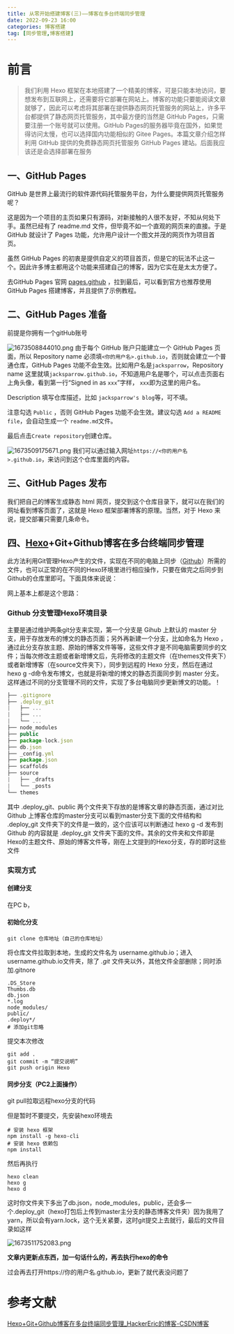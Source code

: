 ```yaml
---
title: 从零开始搭建博客(三)——博客在多台终端同步管理
date: 2022-09-23 16:00
categories: 博客搭建
tag: [同步管理,博客搭建] 
---
```


# 前言
 
> 我们利用 Hexo 框架在本地搭建了一个精美的博客，可是只能本地访问，要想发布到互联网上，还需要将它部署在网站上。博客的功能只要能阅读文章就够了，因此可以考虑将其部署在提供静态网页托管服务的网站上，许多平台都提供了静态网页托管服务，其中最方便的当然是 GitHub Pages，只需要注册一个账号就可以使用。GitHub Pages的服务器毕竟在国外，如果觉得访问太慢，也可以选择国内功能相似的 Gitee Pages。本篇文章介绍怎样利用 GitHub 提供的免费静态网页托管服务 GitHub Pages 建站。后面我应该还是会选择部署在服务

## 一、GitHub Pages
GitHub 是世界上最流行的软件源代码托管服务平台，为什么要提供网页托管服务呢？

这是因为一个项目的主页如果只有源码，对新接触的人很不友好，不知从何处下手。虽然已经有了 readme.md 文件，但毕竟不如一个直观的网页来的直接。于是 GitHub 就设计了 Pages 功能，允许用户设计一个图文并茂的网页作为项目首页。

虽然 GitHub Pages 的初衷是提供自定义的项目首页，但是它的玩法不止这一个。因此许多博主都用这个功能来搭建自己的博客，因为它实在是太太方便了。

去GitHub Pages 官网 [pages.github](https://pages.github.com/) ，拉到最后，可以看到官方也推荐使用 GitHub Pages 搭建博客，并且提供了示例教程。
## 二、GitHub Pages 准备
前提是你拥有一个gitHub账号

![1673508844010.png](https://p9-juejin.byteimg.com/tos-cn-i-k3u1fbpfcp/55c5bbc9dd884b1d93177eb4027589dd~tplv-k3u1fbpfcp-watermark.image?)
由于每个 GitHub 账户只能建立一个 GitHub Pages 页面，所以 Repository name 必须填`<你的用户名>.github.io`，否则就会建立一个普通仓库，GitHub Pages 功能不会生效。比如用户名是`jacksparrow`，Repository name 这里就填`jacksparrow.github.io`，不知道用户名是哪个，可以点击页面右上角头像，看到第一行“Signed in as `xxx`”字样， `xxx`即为这里的用户名。

Description 填写仓库描述，比如 `jacksparrow's blog`等，可不填。

注意勾选 `Public` ，否则 GitHub Pages 功能不会生效。建议勾选 `Add a README file`，会自动生成一个 `readme.md`文件。

最后点击`Create repository`创建仓库。

![1673509175671.png](https://p1-juejin.byteimg.com/tos-cn-i-k3u1fbpfcp/eac6665e8b8940889f29256f59320b31~tplv-k3u1fbpfcp-watermark.image?)
我们可以通过输入网址`https://<你的用户名>.github.io`，来访问到这个仓库里面的内容。
## 三、GitHub Pages 发布
我们把自己的博客生成静态 html 网页，提交到这个仓库目录下，就可以在我们的网址看到博客页面了，这就是 Hexo 框架部署博客的原理。当然，对于 Hexo 来说，提交部署只需要几条命令。

## 四、[Hexo](https://so.csdn.net/so/search?q=Hexo&spm=1001.2101.3001.7020)+Git+Github博客在多台终端同步管理

此方法利用Git管理Hexo产生的文件，实现在不同的电脑上同步（[Github](https://so.csdn.net/so/search?q=Github&spm=1001.2101.3001.7020)）所需的文件，也可以正常的在不同的Hexo环境里进行相应操作，只要在做完之后同步到Github的仓库里即可。下面具体来说说：

网上基本上都是这个思路：

### Github 分支管理Hexo环境目录

主要是通过维护两条git分支来实现，第一个分支是 Gihub 上默认的 master 分支，用于存放发布的博文的静态页面；另外再新建一个分支，比如命名为 Hexo ，通过此分支存放主题、原始的博客文件等等，这些文件才是不同电脑需要同步的文件；当每次修改主题或者新增博文后，先将修改的主题文件（在themes文件夹下）或者新增博客（在source文件夹下），同步到远程的 Hexo 分支，然后在通过 hexo g -d命令发布博文，也就是将新增的博文的静态页面同步到 master 分支。这样通过不同的分支管理不同的文件，实现了多台电脑同步更新博文的功能。！

```js
├── .gitignore
├── .deploy_git
|   ├── ...
|   ├── ...
|   └── ...
├── node_modules
├── public
├── package-lock.json
├── db.json
├── _config.yml
├── package.json
├── scaffolds
├── source
|   ├── _drafts
|   └── _posts
└── themes

```
其中 .deploy_git、public 两个文件夹下存放的是博客文章的静态页面，通过对比 Github 上博客仓库的master分支可以看到master分支下面的文件结构和 .deploy_git 文件夹下的文件是一致的，这个应该可以判断通过 hexo g -d 发布到 Github 的内容就是 .deploy_git 文件夹下面的文件。其余的文件夹和文件即是Hexo的主题文件、原始的博客文件等，刚在上文提到的Hexo分支，存的即时这些文件
### 实现方式

#### 创建分支

在PC b，

#### 初始化分支

```
git clone 仓库地址（自己的仓库地址）
```

将仓库文件拉取到本地，生成的文件名为 username.github.io；进入username.github.io文件夹，除了 *.git* 文件夹以外，其他文件全部删除；同时添加.gitnore

```
.DS_Store
Thumbs.db
db.json
*.log
node_modules/
public/
.deploy*/
# 添加git忽略
```

提交本次修改

```
git add .
git commit -m “提交说明”
git push origin Hexo
```

#### 同步分支（PC2上面操作）
git pull拉取远程hexo分支的代码

但是暂时不要提交，先安装hexo环境去

```
# 安装 hexo 框架
npm install -g hexo-cli
# 安装 hexo 依赖包
npm install
```

然后再执行

```
hexo clean 
hexo g
hexo d
```

这时你文件夹下多出了db.json，node_modules，public，还会多一个.deploy_git（hexo打包后上传到master主分支的静态博客文件夹）因为我用了yarn，所以会有yarn.lock，这个无关紧要，这时git提交上去就行，最后的文件目录如这样

![1673511752083.png](https://p3-juejin.byteimg.com/tos-cn-i-k3u1fbpfcp/2747fbb084084f968bb07799807a7058~tplv-k3u1fbpfcp-watermark.image?)

**文章内更新点东西，加一句话什么的，再去执行hexo的命令**

过会再去打开https://你的用户名.github.io，更新了就代表没问题了

# 参考文献
[Hexo+Git+Github博客在多台终端同步管理_HackerEric的博客-CSDN博客](https://blog.csdn.net/steven_zdg988/article/details/111240905)
